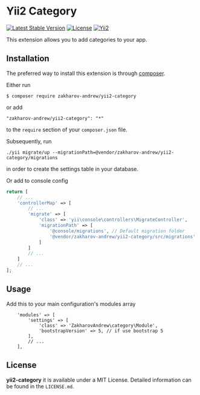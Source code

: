 # Yii2 Category

[![Latest Stable Version](https://poser.pugx.org/zakharov-andrew/yii2-category/v/stable)](https://packagist.org/packages/zakharov-andrew/yii2-category)
[![License](https://poser.pugx.org/zakharov-andrew/yii2-category/license)](https://packagist.org/packages/zakharov-andrew/yii2-category)
[![Yii2](https://img.shields.io/badge/Powered_by-Yii_Framework-green.svg?style=flat)](http://www.yiiframework.com/)

This extension allows you to add categories to your app.

## Installation

The preferred way to install this extension is through [composer](http://getcomposer.org/download/).

Either run

```
$ composer require zakharov-andrew/yii2-category
```
or add

```
"zakharov-andrew/yii2-category": "*"
```

to the ```require``` section of your ```composer.json``` file.

Subsequently, run

```
./yii migrate/up --migrationPath=@vendor/zakharov-andrew/yii2-category/migrations
```

in order to create the settings table in your database.

Or add to console config

```php
return [
    // ...
    'controllerMap' => [
        // ...
        'migrate' => [
            'class' => 'yii\console\controllers\MigrateController',
            'migrationPath' => [
                '@console/migrations', // Default migration folder
                '@vendor/zakharov-andrew/yii2-category/src/migrations'
            ]
        ]
        // ...
    ]
    // ...
];
```

## Usage

Add this to your main configuration's modules array

```
    'modules' => [
        'settings' => [
            'class' => 'ZakharovAndrew\category\Module',
            'bootstrapVersion' => 5, // if use bootstrap 5
        ],
        // ...
    ],
```

## License

**yii2-category** it is available under a MIT License. Detailed information can be found in the `LICENSE.md`.
